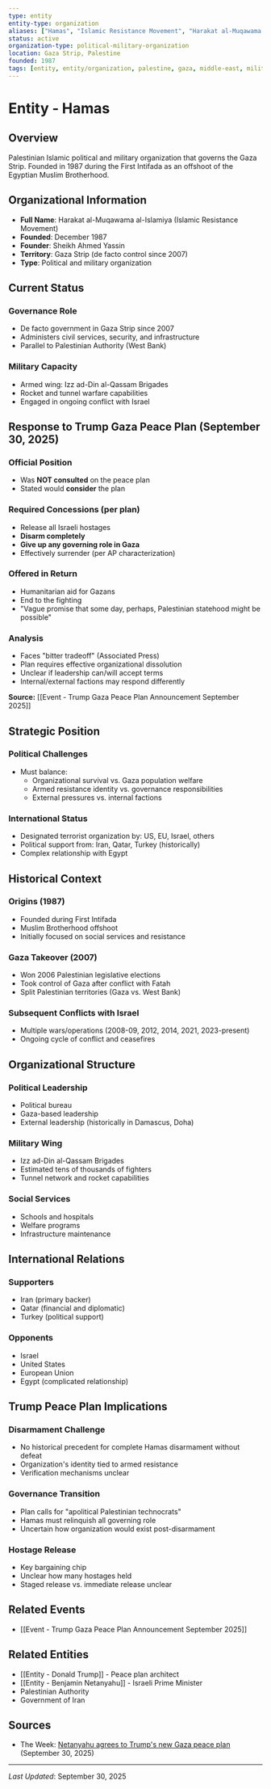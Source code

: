 ```yaml
---
type: entity
entity-type: organization
aliases: ["Hamas", "Islamic Resistance Movement", "Harakat al-Muqawama al-Islamiya"]
status: active
organization-type: political-military-organization
location: Gaza Strip, Palestine
founded: 1987
tags: [entity, entity/organization, palestine, gaza, middle-east, militant-group, 2025]
---
```


# Entity - Hamas

## Overview
Palestinian Islamic political and military organization that governs the Gaza Strip. Founded in 1987 during the First Intifada as an offshoot of the Egyptian Muslim Brotherhood.

## Organizational Information
- **Full Name**: Harakat al-Muqawama al-Islamiya (Islamic Resistance Movement)
- **Founded**: December 1987
- **Founder**: Sheikh Ahmed Yassin
- **Territory**: Gaza Strip (de facto control since 2007)
- **Type**: Political and military organization

## Current Status

### Governance Role
- De facto government in Gaza Strip since 2007
- Administers civil services, security, and infrastructure
- Parallel to Palestinian Authority (West Bank)

### Military Capacity
- Armed wing: Izz ad-Din al-Qassam Brigades
- Rocket and tunnel warfare capabilities
- Engaged in ongoing conflict with Israel

## Response to Trump Gaza Peace Plan (September 30, 2025)

### Official Position
- Was **NOT consulted** on the peace plan
- Stated would **consider** the plan

### Required Concessions (per plan)
- Release all Israeli hostages
- **Disarm completely**
- **Give up any governing role in Gaza**
- Effectively surrender (per AP characterization)

### Offered in Return
- Humanitarian aid for Gazans
- End to the fighting
- "Vague promise that some day, perhaps, Palestinian statehood might be possible"

### Analysis
- Faces "bitter tradeoff" (Associated Press)
- Plan requires effective organizational dissolution
- Unclear if leadership can/will accept terms
- Internal/external factions may respond differently

**Source:** [[Event - Trump Gaza Peace Plan Announcement September 2025]]

## Strategic Position

### Political Challenges
- Must balance:
  - Organizational survival vs. Gaza population welfare
  - Armed resistance identity vs. governance responsibilities
  - External pressures vs. internal factions

### International Status
- Designated terrorist organization by: US, EU, Israel, others
- Political support from: Iran, Qatar, Turkey (historically)
- Complex relationship with Egypt

## Historical Context

### Origins (1987)
- Founded during First Intifada
- Muslim Brotherhood offshoot
- Initially focused on social services and resistance

### Gaza Takeover (2007)
- Won 2006 Palestinian legislative elections
- Took control of Gaza after conflict with Fatah
- Split Palestinian territories (Gaza vs. West Bank)

### Subsequent Conflicts with Israel
- Multiple wars/operations (2008-09, 2012, 2014, 2021, 2023-present)
- Ongoing cycle of conflict and ceasefires

## Organizational Structure

### Political Leadership
- Political bureau
- Gaza-based leadership
- External leadership (historically in Damascus, Doha)

### Military Wing
- Izz ad-Din al-Qassam Brigades
- Estimated tens of thousands of fighters
- Tunnel network and rocket capabilities

### Social Services
- Schools and hospitals
- Welfare programs
- Infrastructure maintenance

## International Relations

### Supporters
- Iran (primary backer)
- Qatar (financial and diplomatic)
- Turkey (political support)

### Opponents
- Israel
- United States
- European Union
- Egypt (complicated relationship)

## Trump Peace Plan Implications

### Disarmament Challenge
- No historical precedent for complete Hamas disarmament without defeat
- Organization's identity tied to armed resistance
- Verification mechanisms unclear

### Governance Transition
- Plan calls for "apolitical Palestinian technocrats"
- Hamas must relinquish all governing role
- Uncertain how organization would exist post-disarmament

### Hostage Release
- Key bargaining chip
- Unclear how many hostages held
- Staged release vs. immediate release unclear

## Related Events
- [[Event - Trump Gaza Peace Plan Announcement September 2025]]

## Related Entities
- [[Entity - Donald Trump]] - Peace plan architect
- [[Entity - Benjamin Netanyahu]] - Israeli Prime Minister
- Palestinian Authority
- Government of Iran

## Sources
- The Week: [Netanyahu agrees to Trump's new Gaza peace plan](https://theweek.com/world-news/trump-israel-gaza-palestinian-peace-plan) (September 30, 2025)

---
*Last Updated*: September 30, 2025


